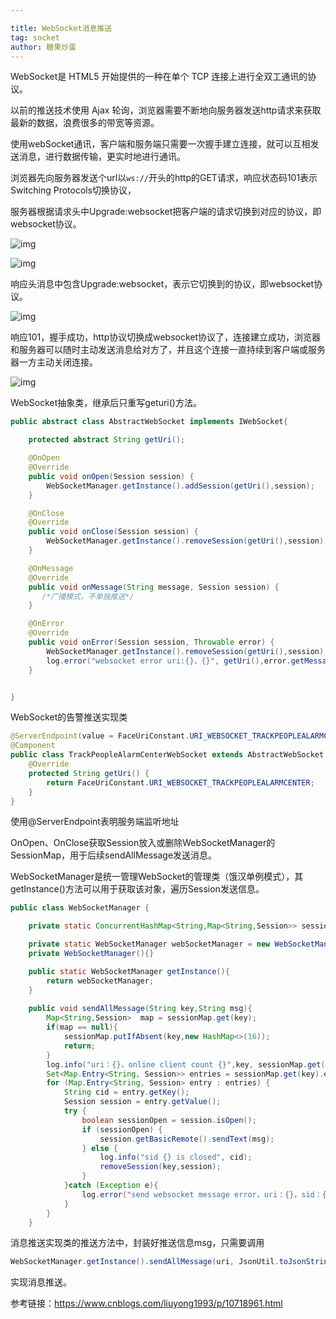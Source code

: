 ```yaml
---

title: WebSocket消息推送
tag: socket
author: 糖果炒蛋
---
```


WebSocket是 HTML5 开始提供的一种在单个 TCP 连接上进行全双工通讯的协议。

以前的推送技术使用 Ajax 轮询，浏览器需要不断地向服务器发送http请求来获取最新的数据，浪费很多的带宽等资源。

使用webSocket通讯，客户端和服务端只需要一次握手建立连接，就可以互相发送消息，进行数据传输，更实时地进行通讯。

浏览器先向服务器发送个url以`ws://`开头的http的GET请求，响应状态码101表示Switching Protocols切换协议，

服务器根据请求头中Upgrade:websocket把客户端的请求切换到对应的协议，即websocket协议。

![img](https://cdn.jsdelivr.net/gh/GroundZeros/ImageHost@main/images/20210715164722.png)

![img](https://cdn.jsdelivr.net/gh/GroundZeros/ImageHost@main/images/20210715164735.png)

响应头消息中包含Upgrade:websocket，表示它切换到的协议，即websocket协议。

![img](https://cdn.jsdelivr.net/gh/GroundZeros/ImageHost@main/images/20210715164800.png)

响应101，握手成功，http协议切换成websocket协议了，连接建立成功，浏览器和服务器可以随时主动发送消息给对方了，并且这个连接一直持续到客户端或服务器一方主动关闭连接。

![img](https://cdn.jsdelivr.net/gh/GroundZeros/ImageHost@main/images/20210715163434.png)

WebSocket抽象类，继承后只重写geturi()方法。

```java
public abstract class AbstractWebSocket implements IWebSocket{

    protected abstract String getUri();

    @OnOpen
    @Override
    public void onOpen(Session session) {
        WebSocketManager.getInstance().addSession(getUri(),session);
    }

    @OnClose
    @Override
    public void onClose(Session session) {
        WebSocketManager.getInstance().removeSession(getUri(),session);
    }

    @OnMessage
    @Override
    public void onMessage(String message, Session session) {
       /*广播模式，不单独推送*/
    }

    @OnError
    @Override
    public void onError(Session session, Throwable error) {
        WebSocketManager.getInstance().removeSession(getUri(),session);
        log.error("websocket error uri:{}，{}", getUri(),error.getMessage());
    }


}
```

WebSocket的告警推送实现类

```java
@ServerEndpoint(value = FaceUriConstant.URI_WEBSOCKET_TRACKPEOPLEALARMCENTER)
@Component
public class TrackPeopleAlarmCenterWebSocket extends AbstractWebSocket {
    @Override
    protected String getUri() {
        return FaceUriConstant.URI_WEBSOCKET_TRACKPEOPLEALARMCENTER;
    }
}
```

使用@ServerEndpoint表明服务端监听地址



OnOpen、OnClose获取Session放入或删除WebSocketManager的SessionMap，用于后续sendAllMessage发送消息。

WebSocketManager是统一管理WebSocket的管理类（饿汉单例模式），其getInstance()方法可以用于获取该对象，遍历Session发送信息。

```java
public class WebSocketManager {

    private static ConcurrentHashMap<String,Map<String,Session>> sessionMap = new ConcurrentHashMap<>();

    private static WebSocketManager webSocketManager = new WebSocketManager();
    private WebSocketManager(){}

    public static WebSocketManager getInstance(){
        return webSocketManager;
    }
    
    public void sendAllMessage(String key,String msg){
        Map<String,Session>  map = sessionMap.get(key);
        if(map == null){
            sessionMap.putIfAbsent(key,new HashMap<>(16));
            return;
        }
        log.info("uri：{}，online client count {}",key, sessionMap.get(key).size());
        Set<Map.Entry<String, Session>> entries = sessionMap.get(key).entrySet();
        for (Map.Entry<String, Session> entry : entries) {
            String cid = entry.getKey();
            Session session = entry.getValue();
            try {
                boolean sessionOpen = session.isOpen();
                if (sessionOpen) {
                    session.getBasicRemote().sendText(msg);
                } else {
                    log.info("sid {} is closed", cid);
                    removeSession(key,session);
                }
            }catch (Exception e){
                log.error("send websocket message error，uri：{}，sid：{}",key,e);
            }
        }
    }
```

消息推送实现类的推送方法中，封装好推送信息msg，只需要调用

```java
WebSocketManager.getInstance().sendAllMessage(uri, JsonUtil.toJsonString(msg));
```

实现消息推送。

参考链接：<https://www.cnblogs.com/liuyong1993/p/10718961.html>
